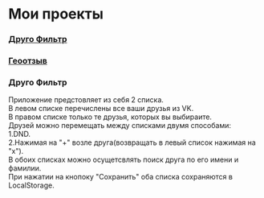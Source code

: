 # Мои проекты

### [Друго Фильтр](https://ilyatag.github.io/PrVkFriendsFilter)

### [Геоотзыв](https://ilyatag.github.io/PrYaMap/)


### Друго Фильтр

Приложение предстовляет из себя 2 списка.  
В левом списке перечислены все ваши друзья из VK.  
В правом списке только те друзья, которых вы выбираите.  
Друзей можно перемещать между списками двумя способами:  
 1.DND.  
 2.Нажимая на "+" возле друга(возвращать в левый список нажимая на "x").    
В обоих списках можно осущетсвлять поиск друга по его имени и фамилии.  
При нажатии на кнопоку "Сохранить" оба списка сохраняются в LocalStorage. 
 
